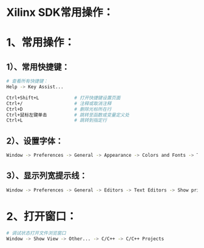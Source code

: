 # Xilinx SDK常用操作：

# 1、常用操作：

## 1）、常用快捷键：

```bash
# 查看所有快捷键：
Help -> Key Assist...

Ctrl+Shift+L             # 打开快捷键设置页面
Ctrl+/                   # 注释或取消注释
Ctrl+D                   # 删除光标所在行
Ctrl+鼠标左键单击          # 跳转至函数或变量定义处
Ctrl+L                   # 跳转到指定行
```

## 2）、设置字体：

```bash
Window -> Preferences -> General -> Appearance -> Colors and Fonts -> Text Font -> Edit -> Apply
```

## 3）、显示列宽提示线：

```bash
Window -> Preferences -> General -> Editors -> Text Editors -> Show print margin -> Print margin column: 80 -> OK
```

# 2、打开窗口：

```bash
# 调试状态打开文件浏览窗口
Window -> Show View -> Other... -> C/C++ -> C/C++ Projects
```

